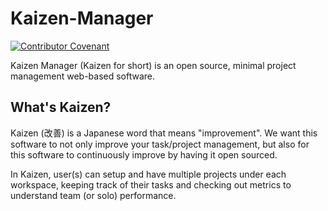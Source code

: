 # Kaizen-Manager

[![Contributor Covenant](https://img.shields.io/badge/Contributor%20Covenant-2.1-4baaaa.svg)](CODE_OF_CONDUCT.md) 

Kaizen Manager (Kaizen for short) is an open source, minimal project management web-based software. 

## What's Kaizen?

Kaizen (改善) is a Japanese word that means "improvement". We want this software to not only improve your task/project management, but also for this software to continuously improve by having it open sourced. 

In Kaizen, user(s) can setup and have multiple projects under each workspace, keeping track of their tasks and checking out metrics to understand team (or solo) performance.
